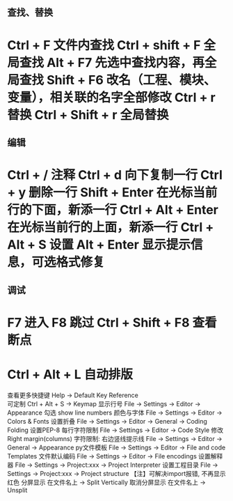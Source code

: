 查找、替换
----------------------
Ctrl + F				文件内查找
Ctrl + shift + F		全局查找
Alt + F7				先选中查找内容，再全局查找
Shift + F6				改名（工程、模块、变量），相关联的名字全部修改
Ctrl + r				替换
Ctrl + Shift + r		全局替换
=============================================

编辑
---------------------------------------------
Ctrl + /				注释
Ctrl + d				向下复制一行
Ctrl + y				删除一行
Shift + Enter			在光标当前行的下面，新添一行
Ctrl + Alt + Enter		在光标当前行的上面，新添一行
Ctrl + Alt + S			设置
Alt + Enter				显示提示信息，可选格式修复
==============================================

调试
----------------------------------------------
F7						进入
F8						跳过
Ctrl + Shift + F8		查看断点
==============================================

Ctrl + Alt + L			自动排版
=============================================
查看更多快捷键
Help -> Default Key Reference		
可定制
Ctrl + Alt + S -> Keymap
显示行号
File -> Settings -> Editor -> Appearance 勾选 show line numbers
颜色与字体
File -> Settings -> Editor -> Colors & Fonts
设置折叠
File -> Settings -> Editor -> General -> Coding Folding
设置PEP-8 每行字符限制
File -> Settings -> Editor -> Code Style 修改Right margin(columns)
字符限制: 右边竖线提示线
File -> Settings -> Editor -> General -> Appearance
py文件模板
File -> Settings -> Editor -> File and code Templates
文件默认编码
File -> Settings -> Editor -> File encodings
设置解释器
File -> Settings -> Project:xxx -> Project Interpreter
设置工程目录
File -> Settings -> Project:xxx -> Project structure
【注】可解决import报错, 不再显示红色
分屏显示
	在文件名上 -> Split Vertically 
取消分屏显示
	在文件名上 -> Unsplit
